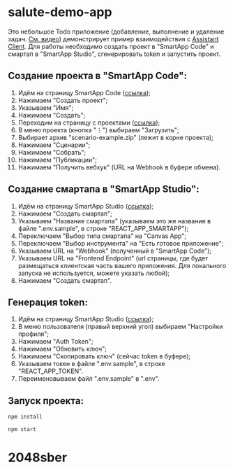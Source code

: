# salute-demo-app

Это небольшое Todo приложение (добавление, выполнение и удаление задач. [См. видео](https://youtu.be/P-o2rwHhARo)) демонстрирует пример взаимодействия с [Assistant Client](https://github.com/sberdevices/assistant-client). Для работы необходимо создать проект в "SmartApp Code" и смартап в "SmartApp Studio", сгенерировать token и запустить проект.

## Создание проекта в "SmartApp Code":

1. Идём на страницу SmartApp Code ([ссылка](https://smartapp-code.sberdevices.ru/));
1. Нажимаем "Создать проект";
1. Указываем "Имя";
1. Нажимаем "Создать";
1. Переходим на страницу с проектами ([ссылка](https://smartapp-code.sberdevices.ru/));
1. В меню проекта (кнопка "⋮") выбираем "Загрузить";
1. Выбирает архив "scenario-example.zip" (лежит в корне проекта);
1. Нажимаем "Сценарии";
1. Нажимаем "Собрать";
1. Нажимаем "Публикации";
1. Нажимаем "Получить вебхук" (URL на Webhook в буфере обмена).

## Создание смартапа в "SmartApp Studio":

1. Идём на страницу SmartApp Studio ([ссылка](https://smartapp-studio.sberdevices.ru/));
1. Нажимаем "Создать смартап";
1. Указываем "Название смартапа" (указываем это же название в файле ".env.sample", в строке "REACT_APP_SMARTAPP");
1. Переключаем "Выбор типа смартапа" на "Canvas App";
1. Переключаем "Выбор инструмента" на "Есть готовое приложение";
1. Указываем URL на "Webhook" (полученный в "SmartApp Code");
1. Указываем URL на "Frontend Endpoint" (url страницы, где будет размещаться клиентская часть вашего приложения. Для локального запуска не используется, можете указать любой);
1. Нажимаем "Создать смартап".

## Генерация token:

1. Идём на страницу SmartApp Studio ([ссылка](https://smartapp-studio.sberdevices.ru/));
1. В меню пользователя (правый верхний угол) выбираем "Настройки профиля";
1. Нажимаем "Auth Token";
1. Нажимаем "Обновить ключ";
1. Нажимаем "Скопировать ключ" (сейчас token в буфере);
1. Указываем токен в файле ".env.sample", в строке "REACT_APP_TOKEN".
1. Переименовываем файл ".env.sample" в ".env".

## Запуск проекта:

```bash
npm install

npm start
```
# 2048sber
